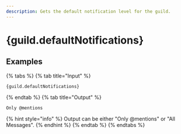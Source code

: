 ```yaml
---
description: Gets the default notification level for the guild.
---
```

# {guild.defaultNotifications}
## Examples
{% tabs %}
{% tab title="Input" %}
```text
{guild.defaultNotifications}
```
{% endtab %}
{% tab title="Output" %}
```text
Only @mentions
```
{% hint style="info" %}
Output can be either "Only @mentions" or "All Messages".
{% endhint %}
{% endtab %}
{% endtabs %}